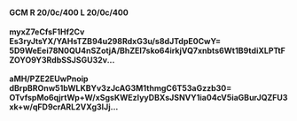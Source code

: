 #### GCM R 20/0c/400 L 20/0c/400
**myxZ7eCfsF1Hf2Cv**<br/>**Es3ryJtsYX/YAHsTZB94u298RdxG3u/s8dJTdpE0CwY=**<br/>**5D9WeEei78N0QU4nSZotjA/BhZEI7sko64irkjVQ7xnbts6Wt1B9tdiXLPTtFZOYO9Y3RdbSSJSGU32v...**<br/><br/>
**aMH/PZE2EUwPnoip**<br/>**dBrpBROnw51bWLKBYv3zJcAG3M1thmgC6T53aGzzb30=**<br/>**OTvfspMo6qjrtWp+W/xSgsKWEzIyyDBXsJSNVY1ia04cV5iaGBurJQZFU3xk+w/qFD9crARL2VXg3IJj...**